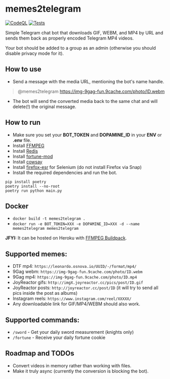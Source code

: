 # memes2telegram
[![CodeQL](https://github.com/ChaikaBogdan/memes2telegram/actions/workflows/github-code-scanning/codeql/badge.svg)](https://github.com/ChaikaBogdan/memes2telegram/actions/workflows/github-code-scanning/codeql) [![Tests](https://github.com/ChaikaBogdan/memes2telegram/actions/workflows/tests.yml/badge.svg)](https://github.com/ChaikaBogdan/memes2telegram/actions/workflows/tests.yml)

Simple Telegram chat bot that downloads GIF, WEBM, and MP4 by URL and sends them back as properly encoded Telegram MP4 videos.

Your bot should be added to a group as an admin (otherwise you should disable privacy mode for it).

## How to use

- Send a message with the media URL, mentioning the bot's name handle.

> @memes2telegram https://img-9gag-fun.9cache.com/photo/ID.webm

- The bot will send the converted media back to the same chat and will delete(!) the original message.

## How to run

- Make sure you set your **BOT_TOKEN** and **DOPAMINE_ID** in your **ENV** or **.env** file.
- Install [FFMPEG](https://ffmpeg.org/download.html)
- Install [Redis](https://redis.io/docs/install/install-redis/install-redis-on-linux/)
- Install [fortune-mod](https://github.com/shlomif/fortune-mod)
- Install [cowsay](https://itsfoss.com/cowsay/)
- Install [firefox-esr](https://www.mozilla.org/en-US/firefox/all/#product-desktop-esr) for Selenium (do not install Firefox via Snap)
- Install the required dependencies and run the bot.

```
pip install poetry
poetry install --no-root
poetry run python main.py
```
## Docker

- `docker build -t memes2telegram .`
- `docker run -e BOT_TOKEN=XXX -e DOPAMINE_ID=XXX -d --name memes2telegram memes2telegram`

**JFYI:** It can be hosted on Heroku with [FFMPEG Buildpack](https://elements.heroku.com/buildpacks/jonathanong/heroku-buildpack-ffmpeg-latest).

## Supported memes:

- DTF mp4: `https://leonardo.osnova.io/UUID/-/format/mp4/`
- 9Gag webm: `https://img-9gag-fun.9cache.com/photo/ID.webm`
- 9Gag mp4: `https://img-9gag-fun.9cache.com/photo/ID.mp4`
- JoyReactor gifs: `http://imgX.joyreactor.cc/pics/post/ID.gif`
- JoyReactor posts: `http://joyreactor.cc/post/ID` (it will try to send all pics inside the post as albums)
- Instagram reels: `https://www.instagram.com/reel/XXXXX/`
- Any downloadable link for GIF/MP4/WEBM should also work.

## Supported commands:
- `/sword` - Get your daily sword measurement (knights only)
- `/fortune` - Receive your daily fortune cookie

## Roadmap and TODOs

- Convert videos in memory rather than working with files.
- Make it truly async (currently the conversion is blocking the bot).
